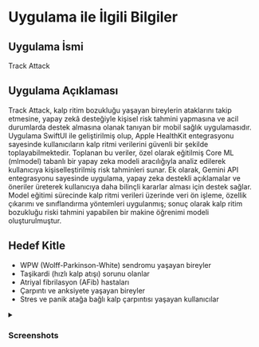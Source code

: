 # Uygulama ile İlgili Bilgiler

## Uygulama İsmi
Track Attack

## Uygulama Açıklaması
Track Attack, kalp ritim bozukluğu yaşayan bireylerin ataklarını takip etmesine, yapay zekâ desteğiyle kişisel risk tahmini yapmasına ve acil durumlarda destek almasına olanak tanıyan bir mobil sağlık uygulamasıdır.
Uygulama SwiftUI ile geliştirilmiş olup, Apple HealthKit entegrasyonu sayesinde kullanıcıların kalp ritmi verilerini güvenli bir şekilde toplayabilmektedir. Toplanan bu veriler, özel olarak eğitilmiş Core ML (mlmodel) tabanlı bir yapay zeka modeli aracılığıyla analiz edilerek kullanıcıya kişiselleştirilmiş risk tahminleri sunar.
Ek olarak, Gemini API entegrasyonu sayesinde uygulama, yapay zeka destekli açıklamalar ve öneriler üreterek kullanıcıya daha bilinçli kararlar alması için destek sağlar.
Model eğitimi sürecinde kalp ritmi verileri üzerinde veri ön işleme, özellik çıkarımı ve sınıflandırma yöntemleri uygulanmış; sonuç olarak kalp ritim bozukluğu riski tahmini yapabilen bir makine öğrenimi modeli oluşturulmuştur.

## Hedef Kitle
* WPW (Wolff-Parkinson-White) sendromu yaşayan bireyler
* Taşikardi (hızlı kalp atışı) sorunu olanlar
* Atriyal fibrilasyon (AFib) hastaları
* Çarpıntı ve anksiyete yaşayan bireyler
* Stres ve panik atağa bağlı kalp çarpıntısı yaşayan kullanıcılar


<details>
  <summary><h3>Screenshots</h3></summary>

  <h4> Kayıt ol ve Giriş Yap Ekranları</h4>
  <table>
    <tr>
      <td><img src="https://github.com/TrackAttackk/TrackAttack/blob/main/Screenshots/signUp.png" width="150"/></td>
      <td><img src="https://github.com/TrackAttackk/TrackAttack/blob/main/Screenshots/signIn.png" width="150"/></td>
    </tr>
  </table>

  <h4>Bilgileri Ekle Ekranları</h4>
  <table>
    <tr>
      <td><img src="https://github.com/TrackAttackk/TrackAttack/blob/main/Screenshots/name.png" width="200"/></td>
      <td><img src="https://github.com/TrackAttackk/TrackAttack/blob/main/Screenshots/age.png" width="200"/></td>
      <td><img src="https://github.com/TrackAttackk/TrackAttack/blob/main/Screenshots/gender.png" width="200"/></td>
      <td><img src="https://github.com/TrackAttackk/TrackAttack/blob/main/Screenshots/smoking.png" width="200"/></td>
      <td><img src="https://github.com/TrackAttackk/TrackAttack/blob/main/Screenshots/family.png" width="200"/></td>
      <td><img src="https://github.com/TrackAttackk/TrackAttack/blob/main/Screenshots/attack.png" width="200"/></td>
    </tr>
  </table>

  <h4>Anasayfa, Geçmiş Ataklar, Sohbet ve Profil Ekranları</h4>
  <table>
    <tr>
      <td><img src="https://github.com/TrackAttackk/TrackAttack/blob/main/Screenshots/homeView.png" width="150"/></td>
      <td><img src="https://github.com/TrackAttackk/TrackAttack/blob/main/Screenshots/historyAttack.png" width="150"/></td>
      <td><img src="https://github.com/TrackAttackk/TrackAttack/blob/main/Screenshots/detailAttack.png" width="150"/></td>
      <td><img src="https://github.com/TrackAttackk/TrackAttack/blob/main/Screenshots/chatbot.png" width="150"/></td>
      <td><img src="https://github.com/TrackAttackk/TrackAttack/blob/main/Screenshots/profile.png" width="150"/></td>
   </tr>
  </table>

  <h4>Atak Ekle ve Nefes Al Ekranları</h4>
  <table>
    <tr>
      <td><img src="https://github.com/TrackAttackk/TrackAttack/blob/main/Screenshots/addAttack.png" width="150"/></td>
      <td><img src="https://github.com/TrackAttackk/TrackAttack/blob/main/Screenshots/breathing.png" width="150"/></td>
   </tr>
  </table>

</details>
